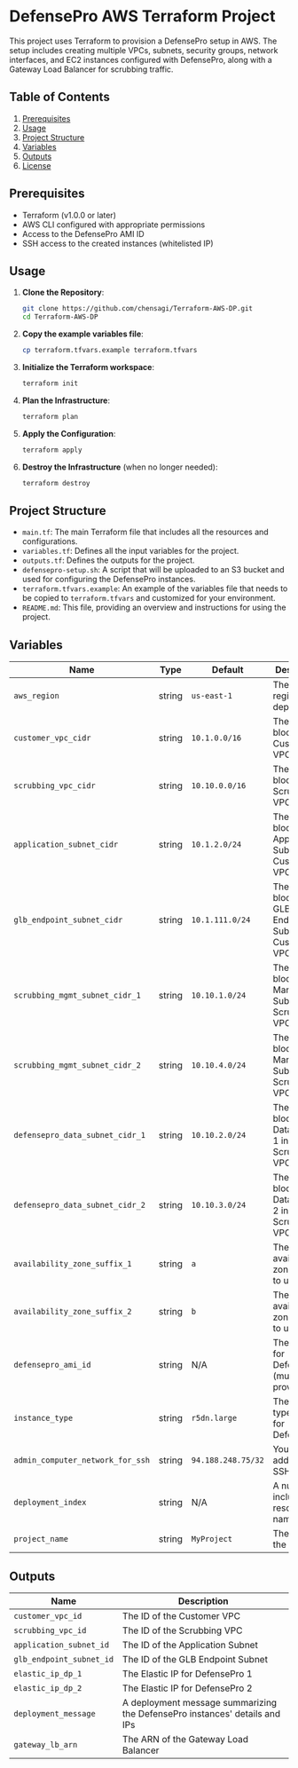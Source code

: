 # DefensePro AWS Terraform Project

This project uses Terraform to provision a DefensePro setup in AWS. The setup includes creating multiple VPCs, subnets, security groups, network interfaces, and EC2 instances configured with DefensePro, along with a Gateway Load Balancer for scrubbing traffic.

## Table of Contents

1. [Prerequisites](#prerequisites)
2. [Usage](#usage)
3. [Project Structure](#project-structure)
4. [Variables](#variables)
5. [Outputs](#outputs)
6. [License](#license)

## Prerequisites

- Terraform (v1.0.0 or later)
- AWS CLI configured with appropriate permissions
- Access to the DefensePro AMI ID
- SSH access to the created instances (whitelisted IP)

## Usage

1. **Clone the Repository**:
    ```bash
    git clone https://github.com/chensagi/Terraform-AWS-DP.git
    cd Terraform-AWS-DP
    ```

2. **Copy the example variables file**:
    ```bash
    cp terraform.tfvars.example terraform.tfvars
    ```

3. **Initialize the Terraform workspace**:
    ```bash
    terraform init
    ```

4. **Plan the Infrastructure**:
    ```bash
    terraform plan
    ```

5. **Apply the Configuration**:
    ```bash
    terraform apply
    ```

6. **Destroy the Infrastructure** (when no longer needed):
    ```bash
    terraform destroy
    ```

## Project Structure

- `main.tf`: The main Terraform file that includes all the resources and configurations.
- `variables.tf`: Defines all the input variables for the project.
- `outputs.tf`: Defines the outputs for the project.
- `defensepro-setup.sh`: A script that will be uploaded to an S3 bucket and used for configuring the DefensePro instances.
- `terraform.tfvars.example`: An example of the variables file that needs to be copied to `terraform.tfvars` and customized for your environment.
- `README.md`: This file, providing an overview and instructions for using the project.

## Variables

| Name                          | Type   | Default         | Description                                                        |
|-------------------------------|--------|-----------------|--------------------------------------------------------------------|
| `aws_region`                  | string | `us-east-1`     | The AWS region to deploy in                                        |
| `customer_vpc_cidr`           | string | `10.1.0.0/16`   | The CIDR block for the Customer VPC                                 |
| `scrubbing_vpc_cidr`          | string | `10.10.0.0/16`  | The CIDR block for the Scrubbing VPC                                |
| `application_subnet_cidr`     | string | `10.1.2.0/24`   | The CIDR block for the Application Subnet in Customer VPC          |
| `glb_endpoint_subnet_cidr`    | string | `10.1.111.0/24` | The CIDR block for the GLB Endpoint Subnet in Customer VPC         |
| `scrubbing_mgmt_subnet_cidr_1`| string | `10.10.1.0/24`  | The CIDR block for the Management Subnet 1 in Scrubbing VPC        |
| `scrubbing_mgmt_subnet_cidr_2`| string | `10.10.4.0/24`  | The CIDR block for the Management Subnet 2 in Scrubbing VPC        |
| `defensepro_data_subnet_cidr_1`| string | `10.10.2.0/24` | The CIDR block for the Data Subnet 1 in Scrubbing VPC              |
| `defensepro_data_subnet_cidr_2`| string | `10.10.3.0/24` | The CIDR block for the Data Subnet 2 in Scrubbing VPC              |
| `availability_zone_suffix_1`  | string | `a`             | The first availability zone suffix to use                          |
| `availability_zone_suffix_2`  | string | `b`             | The second availability zone suffix to use                         |
| `defensepro_ami_id`           | string | N/A             | The AMI ID for DefensePro (must be provided)                       |
| `instance_type`               | string | `r5dn.large`    | The instance type to use for DefensePro                            |
| `admin_computer_network_for_ssh`| string | `94.188.248.75/32` | Your IP address for SSH access                                  |
| `deployment_index`            | string | N/A             | A number to include in resource names                              |
| `project_name`                | string | `MyProject`     | The name of the project                                            |

## Outputs

| Name                   | Description                                                                 |
|------------------------|-----------------------------------------------------------------------------|
| `customer_vpc_id`      | The ID of the Customer VPC                                                   |
| `scrubbing_vpc_id`     | The ID of the Scrubbing VPC                                                  |
| `application_subnet_id`| The ID of the Application Subnet                                             |
| `glb_endpoint_subnet_id`| The ID of the GLB Endpoint Subnet                                           |
| `elastic_ip_dp_1`      | The Elastic IP for DefensePro 1                                              |
| `elastic_ip_dp_2`      | The Elastic IP for DefensePro 2                                              |
| `deployment_message`   | A deployment message summarizing the DefensePro instances' details and IPs   |
| `gateway_lb_arn`       | The ARN of the Gateway Load Balancer                                         |
